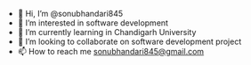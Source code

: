 - 👋 Hi, I’m @sonubhandari845
- 👀 I’m interested in software development
- 🌱 I’m currently learning in Chandigarh University
- 💞️ I’m looking to collaborate on software development project
- 📫 How to reach me sonubhandari845@gmail.com

<!---
sonubhandari845/sonubhandari845 is a ✨ special ✨ repository because its `README.md` (this file) appears on your GitHub profile.
You can click the Preview link to take a look at your changes.
--->
